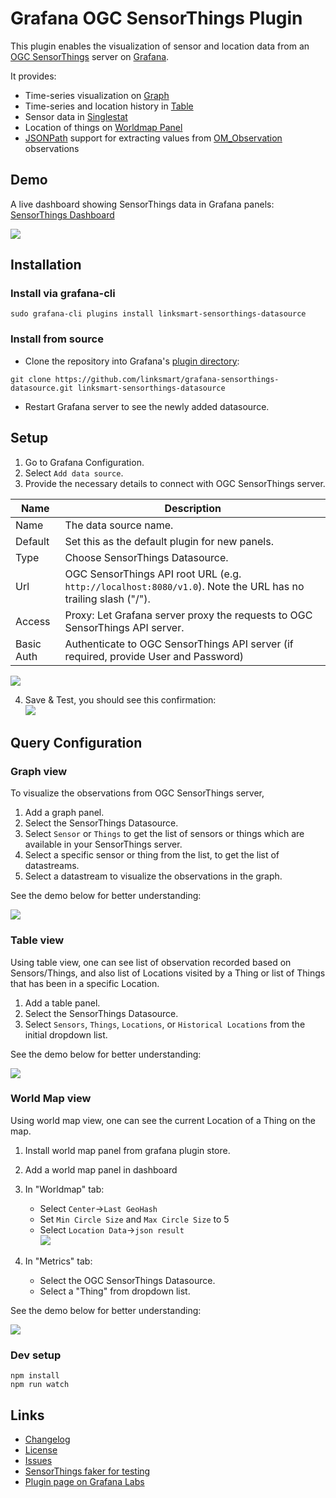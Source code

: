 # Grafana OGC SensorThings Plugin
This plugin enables the visualization of sensor and location data from an [OGC SensorThings](https://github.com/opengeospatial/sensorthings) server on [Grafana](http://grafana.org/).

It provides:
* Time-series visualization on [Graph](https://grafana.com/plugins/graph)
* Time-series and location history in [Table](https://grafana.com/plugins/table)
* Sensor data in [Singlestat](https://grafana.com/plugins/singlestat)
* Location of things on [Worldmap Panel](https://grafana.com/plugins/grafana-worldmap-panel)
* [JSONPath](https://goessner.net/articles/JsonPath/index.html#e2) support for extracting values from [OM_Observation](http://docs.opengeospatial.org/is/15-078r6/15-078r6.html#table_12) observations

## Demo
A live dashboard showing SensorThings data in Grafana panels: [SensorThings Dashboard](https://demo.linksmart.eu/grafana/d/OUQUMYDmz/ogc-sensorthings)

[![](https://code.linksmart.eu/projects/OGC-ST/repos/grafana-sensorthings-datasource/raw/img/dashboard_small.png)](https://code.linksmart.eu/projects/OGC-ST/repos/grafana-sensorthings-datasource/raw/img/dashboard.png)

## Installation

### Install via grafana-cli
```
sudo grafana-cli plugins install linksmart-sensorthings-datasource
```

### Install from source

* Clone the repository into Grafana's [plugin directory](http://docs.grafana.org/plugins/installation/#grafana-plugin-directory):
```
git clone https://github.com/linksmart/grafana-sensorthings-datasource.git linksmart-sensorthings-datasource
```
* Restart Grafana server to see the newly added datasource.

## Setup

1. Go to Grafana Configuration.
2. Select `Add data source`.
3. Provide the necessary details to connect with OGC SensorThings server.

Name | Description
------------ | -------------
Name | The data source name.
Default | Set this as the default plugin for new panels.
Type | Choose SensorThings Datasource.
Url | OGC SensorThings API root URL (e.g. `http://localhost:8080/v1.0`). Note the URL has no trailing slash ("/").
Access | Proxy: Let Grafana server proxy the requests to OGC SensorThings API server.
Basic Auth | Authenticate to OGC SensorThings API server (if required, provide User and Password)

![](https://code.linksmart.eu/projects/OGC-ST/repos/grafana-sensorthings-datasource/raw/img/datasource_setup.png)

4. Save & Test, you should see this confirmation:  
![](https://code.linksmart.eu/projects/OGC-ST/repos/grafana-sensorthings-datasource/raw/img/datasource_setup_confirmation.png)

## Query Configuration

### Graph view
To visualize the observations from OGC SensorThings server,

1. Add a graph panel.
2. Select the SensorThings Datasource.
3. Select `Sensor` or `Things` to get the list of sensors or things which are available in your SensorThings server.
4. Select a specific sensor or thing from the list, to get the list of datastreams.
5. Select a datastream to visualize the observations in the graph.

See the demo below for better understanding:

![](https://code.linksmart.eu/projects/OGC-ST/repos/grafana-sensorthings-datasource/raw/img/graph_demo.gif)

### Table view
Using table view, one can see list of observation recorded based on Sensors/Things, and also list of Locations visited by a Thing or list of Things that has been in a specific Location.

1. Add a table panel.
2. Select the SensorThings Datasource.
3. Select `Sensors`, `Things`, `Locations`, or `Historical Locations` from the initial dropdown list.

See the demo below for better understanding:

![](https://code.linksmart.eu/projects/OGC-ST/repos/grafana-sensorthings-datasource/raw/img/table_demo.gif)

### World Map view
Using world map view, one can see the current Location of a Thing on the map.

1. Install world map panel from grafana plugin store.
2. Add a world map panel in dashboard
3. In "Worldmap" tab:
    * Select `Center`->`Last GeoHash`
    * Set `Min Circle Size` and `Max Circle Size` to 5
    * Select `Location Data`->`json result`  
![](https://code.linksmart.eu/projects/OGC-ST/repos/grafana-sensorthings-datasource/raw/img/worldmap_config.png)

4. In "Metrics" tab:
    * Select the OGC SensorThings Datasource.
    * Select a "Thing" from dropdown list.

See the demo below for better understanding:

![](https://code.linksmart.eu/projects/OGC-ST/repos/grafana-sensorthings-datasource/raw/img/worldmap_demo.gif)



### Dev setup
```
npm install
npm run watch
```

## Links
* [Changelog](https://github.com/linksmart/grafana-sensorthings-datasource/blob/master/CHANGELOG.md)
* [License](https://github.com/linksmart/grafana-sensorthings-datasource/blob/master/LICENSE)
* [Issues](https://github.com/linksmart/grafana-sensorthings-datasource/issues)
* [SensorThings faker for testing](https://github.com/linksmart/sensorthings-faker)
* [Plugin page on Grafana Labs](https://grafana.com/plugins/linksmart-sensorthings-datasource)